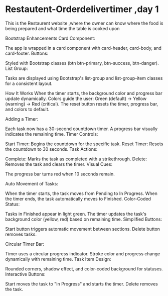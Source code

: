 # Restautent-Orderdelivertimer ,day 1
This is the Restaurent website ,where the owner can know where the food is being prepared and what time the table is cooked upon

Bootstrap Enhancements
Card Component:

The app is wrapped in a card component with card-header, card-body, and card-footer.
Buttons:

Styled with Bootstrap classes (btn btn-primary, btn-success, btn-danger).
List Group:

Tasks are displayed using Bootstrap's list-group and list-group-item classes for a consistent layout.

How It Works
When the timer starts, the background color and progress bar update dynamically.
Colors guide the user:
Green (default) → Yellow (warning) → Red (critical).
The reset button resets the timer, progress bar, and colors to default.

Adding a Timer:

Each task now has a 30-second countdown timer.
A progress bar visually indicates the remaining time.
Timer Controls:

Start Timer: Begins the countdown for the specific task.
Reset Timer: Resets the countdown to 30 seconds.
Task Actions:

Complete: Marks the task as completed with a strikethrough.
Delete: Removes the task and clears the timer.
Visual Cues:

The progress bar turns red when 10 seconds remain.

Auto Movement of Tasks:

When the timer starts, the task moves from Pending to In Progress.
When the timer ends, the task automatically moves to Finished.
Color-Coded Status:

Tasks in Finished appear in light green.
The timer updates the task's background color (yellow, red) based on remaining time.
Simplified Buttons:

Start button triggers automatic movement between sections.
Delete button removes tasks.


Circular Timer Bar:

Timer uses a circular progress indicator.
Stroke color and progress change dynamically with remaining time.
Task Item Design:

Rounded corners, shadow effect, and color-coded background for statuses.
Interactive Buttons:

Start moves the task to "In Progress" and starts the timer.
Delete removes the task.
